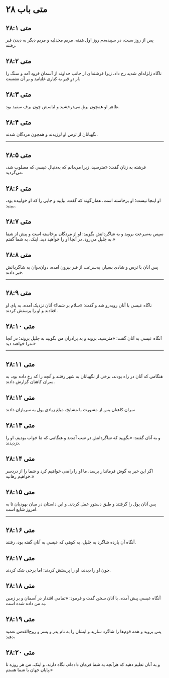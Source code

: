 # متی باب ۲۸

## متی ۲۸:۱

پس از روز سبت، در سپیده‌دم روز اول هفته، مریم مجدلیه و مریم دیگر به دیدن قبر رفتند.

## متی ۲۸:۲

ناگاه زلزله‌ای شدید رخ داد، زیرا فرشته‌ای از جانب خداوند از آسمان فرود آمد و سنگ را از درِ قبر به کناری غلتانید و بر آن نشست.

## متی ۲۸:۳

ظاهر او همچون برق می‌درخشید و لباسش چون برف سفید بود.

## متی ۲۸:۴

نگهبانان از ترس او لرزیدند و همچون مردگان شدند.

---

## متی ۲۸:۵

فرشته به زنان گفت: «مترسید، زیرا می‌دانم که به‌دنبال عیسی که مصلوب شد، می‌گردید.

## متی ۲۸:۶

او اینجا نیست؛ او برخاسته است، همان‌گونه که گفت. بیایید و جایی را که او خوابیده بود، ببینید.

## متی ۲۸:۷

سپس به‌سرعت بروید و به شاگردانش بگویید: او از مردگان برخاسته است و پیش از شما به جلیل می‌رود. در آنجا او را خواهید دید. اینک، به شما گفتم.»

## متی ۲۸:۸

پس آنان با ترس و شادی بسیار، به‌سرعت از قبر بیرون آمده، دوان‌دوان به شاگردانش خبر دادند.

---

## متی ۲۸:۹

ناگاه عیسی با آنان روبه‌رو شد و گفت: «سلام بر شما!» آنان نزدیک آمده، به پای او افتادند و او را پرستش کردند.

## متی ۲۸:۱۰

آنگاه عیسی به آنان گفت: «مترسید. بروید و به برادران من بگویید به جلیل بروند؛ در آنجا مرا خواهند دید.»

---

## متی ۲۸:۱۱

هنگامی که آنان در راه بودند، برخی از نگهبانان به شهر رفتند و آنچه را که رخ داده بود، به سران کاهنان گزارش دادند.

## متی ۲۸:۱۲

سران کاهنان پس از مشورت با مشایخ، مبلغ زیادی پول به سربازان دادند

## متی ۲۸:۱۳

و به آنان گفتند: «بگویید که شاگردانش در شب آمدند و هنگامی که ما خواب بودیم، او را دزدیدند.

## متی ۲۸:۱۴

اگر این خبر به گوش فرماندار برسد، ما او را راضی خواهیم کرد و شما را از دردسر خواهیم رهانید.»

## متی ۲۸:۱۵

پس آنان پول را گرفتند و طبق دستور عمل کردند. و این داستان در میان یهودیان تا به امروز شایع است.

---

## متی ۲۸:۱۶

آنگاه آن یازده شاگرد به جلیل، به کوهی که عیسی به آنان گفته بود، رفتند.

## متی ۲۸:۱۷

چون او را دیدند، او را پرستش کردند؛ اما برخی شک کردند.

## متی ۲۸:۱۸

آنگاه عیسی پیش آمده، با آنان سخن گفت و فرمود: «تمامی اقتدار در آسمان و بر زمین به من داده شده است.

## متی ۲۸:۱۹

پس بروید و همه قوم‌ها را شاگرد سازید و ایشان را به نام پدر و پسر و روح‌القدس تعمید دهید،

## متی ۲۸:۲۰

و به آنان تعلیم دهید که هرآنچه به شما فرمان داده‌ام، نگاه دارند. و اینک، من هر روزه تا پایان جهان با شما هستم.»
